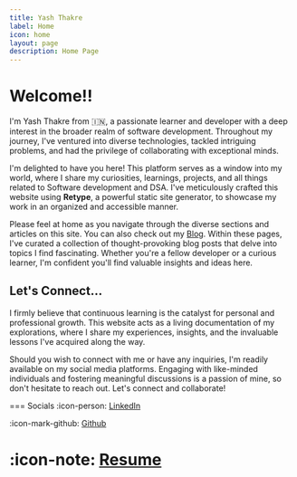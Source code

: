 ```yaml
---
title: Yash Thakre
label: Home
icon: home
layout: page
description: Home Page
---
```


# Welcome!!

I'm Yash Thakre from 🇮🇳, a passionate learner and developer with a deep interest in the broader realm of software development. Throughout my journey, I've ventured into diverse technologies, tackled intriguing problems, and had the privilege of collaborating with exceptional minds.

I'm delighted to have you here! This platform serves as a window into my world, where I share my curiosities, learnings, projects, and all things related to Software development and DSA. I've meticulously crafted this website using __Retype__, a powerful static site generator, to showcase my work in an organized and accessible manner.

Please feel at home as you navigate through the diverse sections and articles on this site. You can also check out my [Blog](/blog/). Within these pages, I've curated a collection of thought-provoking blog posts that delve into topics I find fascinating. Whether you're a fellow developer or a curious learner, I'm confident you'll find valuable insights and ideas here.

## Let's Connect...
I firmly believe that continuous learning is the catalyst for personal and professional growth. This website acts as a living documentation of my explorations, where I share my experiences, insights, and the invaluable lessons I've acquired along the way. 

Should you wish to connect with me or have any inquiries, I'm readily available on my social media platforms. Engaging with like-minded individuals and fostering meaningful discussions is a passion of mine, so don't hesitate to reach out. Let's connect and collaborate!

=== Socials
:icon-person:  [LinkedIn](https://linkedin.com/in/yashnthakre)

:icon-mark-github:  [Github](https://github.com/thakreyn)

:icon-note: [Resume](https://drive.google.com/file/d/1Z7zYYwxJlT1MG0kw2W4Tbk_xUd2IFfRG/view?usp=sharing)
===